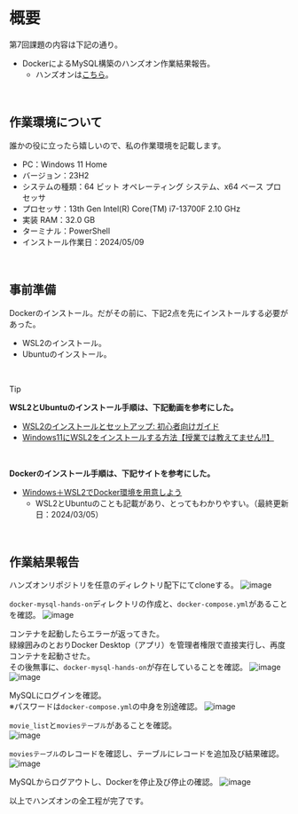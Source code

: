 # 概要
第7回課題の内容は下記の通り。
- DockerによるMySQL構築のハンズオン作業結果報告。
  - ハンズオンは[こちら](https://github.com/raisetech-for-student/docker-mysql-hands-on "docker-mysql-hands-on")。
</br>

## 作業環境について
誰かの役に立ったら嬉しいので、私の作業環境を記載します。
- PC：Windows 11 Home
- バージョン：23H2
- システムの種類：64 ビット オペレーティング システム、x64 ベース プロセッサ
- プロセッサ：13th Gen Intel(R) Core(TM) i7-13700F   2.10 GHz
- 実装 RAM：32.0 GB
- ターミナル：PowerShell
- インストール作業日：2024/05/09
</br>

## 事前準備
Dockerのインストール。だがその前に、下記2点を先にインストールする必要があった。
- WSL2のインストール。
- Ubuntuのインストール。
</br>

> [!TIP]
> **WSL2とUbuntuのインストール手順は、下記動画を参考にした。**
> - [WSL2のインストールとセットアップ: 初心者向けガイド](https://youtu.be/gz-eOOyzSQE?si=D0mg4Kj6SxI14JFy "美濃加茂の蝮!")
> - [Windows11にWSL2をインストールする方法【授業では教えてません!!】](https://youtu.be/e3hg82e931k?si=Befhni_HsUbpQI_x "龍谷大学 先端理工学部 知能情報メディア課程")
> </br>
> 
> **Dockerのインストール手順は、下記サイトを参考にした。**
> - [Windows＋WSL2でDocker環境を用意しよう](https://www.kagoya.jp/howto/cloud/container/wsl2_docker/ "カゴヤのサーバー研究室")
>   - WSL2とUbuntuのことも記載があり、とってもわかりやすい。（最終更新日：2024/03/05）
</br>

## 作業結果報告
ハンズオンリポジトリを任意のディレクトリ配下にてcloneする。
![image](https://github.com/Ema-Sakai/Assignment-7/assets/166620990/e0fe4ff7-60bd-432b-ae08-2faf19124dc9)
</br>

`docker-mysql-hands-on`ディレクトリの作成と、`docker-compose.yml`があることを確認。
![image](https://github.com/Ema-Sakai/Assignment-7/assets/166620990/42ef4c40-e873-4114-8453-f2835a181700)
</br>

コンテナを起動したらエラーが返ってきた。  
緑線囲みのとおりDocker Desktop（アプリ）を管理者権限で直接実行し、再度コンテナを起動させた。  
その後無事に、`docker-mysql-hands-on`が存在していることを確認。
![image](https://github.com/Ema-Sakai/Assignment-7/assets/166620990/e2f0d1b3-26bc-4ff0-871b-40cb7be6b2a0)
![image](https://github.com/Ema-Sakai/Assignment-7/assets/166620990/092410ab-9b7d-475e-9f6c-da64d7cdb86c)
</br>

MySQLにログインを確認。  
※パスワードは`docker-compose.yml`の中身を別途確認。
![image](https://github.com/Ema-Sakai/Assignment-7/assets/166620990/eb56a69e-26e6-4a47-8298-ba19c8b63f48)
</br>

`movie_list`と`moviesテーブル`があることを確認。  
![image](https://github.com/Ema-Sakai/Assignment-7/assets/166620990/294da13f-eb62-4c9e-8b46-e7ab527ab066)
</br>

`moviesテーブル`のレコードを確認し、テーブルにレコードを追加及び結果確認。
![image](https://github.com/Ema-Sakai/Assignment-7/assets/166620990/d63edab3-323b-4415-9e30-1eaa89c64b0b)
</br>

MySQLからログアウトし、Dockerを停止及び停止の確認。
![image](https://github.com/Ema-Sakai/Assignment-7/assets/166620990/7f9887f3-b99d-4329-89e7-b42fb32b584a)
</br>

以上でハンズオンの全工程が完了です。
